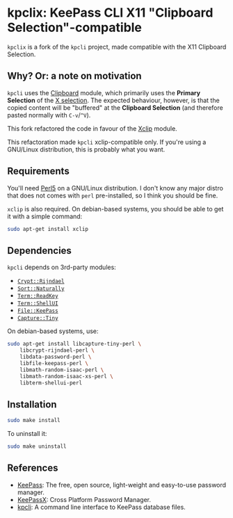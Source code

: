 # kpclix: KeePass CLI X11 "Clipboard Selection"-compatible

`kpclix` is a fork of the `kpcli` project, made compatible with the X11
Clipboard Selection.


## Why? Or: a note on motivation

`kpcli` uses the [Clipboard][clip] module, which primarily uses the **Primary
Selection** of the [X selection][xsel]. The expected behaviour, however, is
that the copied content will be "buffered" at the **Clipboard Selection** (and
therefore pasted normally with `C-v`/`^V`).

This fork refactored the code in favour of the [Xclip][xclip] module.

This refactoration made `kpcli` xclip-compatible only. If you're using a
GNU/Linux distribution, this is probably what you want.

[clip]: https://metacpan.org/pod/Clipboard
[xsel]: https://linux.die.net/man/1/xsel
[xclip]: https://github.com/beckus/Clipboard-Perl/blob/master/lib/Clipboard/Xclip.pm


## Requirements

You'll need [Perl5][perl] on a GNU/Linux distribution. I don't know any major distro
that does not comes with `perl` pre-installed, so I think you should be fine.

`xclip` is also required. On debian-based systems, you should be able to get it
with a simple command:

```sh
sudo apt-get install xclip
```

[perl]: https://www.perl.org


## Dependencies

`kpcli` depends on 3rd-party modules:

- [`Crypt::Rijndael`](https://metacpan.org/pod/Crypt::Rijndael)
- [`Sort::Naturally`](https://metacpan.org/pod/Sort::Naturally)
- [`Term::ReadKey`](https://metacpan.org/pod/Term::ReadKey)
- [`Term::ShellUI`](https://metacpan.org/pod/Term::ShellUI)
- [`File::KeePass`](https://metacpan.org/pod/File::KeePass)
- [`Capture::Tiny`](https://metacpan.org/pod/Capture::Tiny)

On debian-based systems, use:

```sh
sudo apt-get install libcapture-tiny-perl \
    libcrypt-rijndael-perl \
    libdata-password-perl \
    libfile-keepass-perl \
    libmath-random-isaac-perl \
    libmath-random-isaac-xs-perl \
    libterm-shellui-perl
```


## Installation

```sh
sudo make install
```

To uninstall it:

```sh
sudo make uninstall
```


## References

- [KeePass][kp]: The free, open source, light-weight and easy-to-use password manager.
- [KeePassX][kpx]: Cross Platform Password Manager.
- [kpcli][kpc]: A command line interface to KeePass database files.

[kp]: https://keepass.info/index.html
[kpx]:  https://www.keepassx.org
[kpc]: http://kpcli.sourceforge.net
